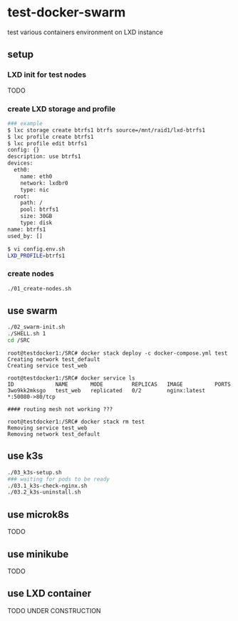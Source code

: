 # test-docker-swarm

test various containers environment on LXD instance

## setup

### LXD init for test nodes

TODO

### create LXD storage and profile

```bash
### example
$ lxc storage create btrfs1 btrfs source=/mnt/raid1/lxd-btrfs1
$ lxc profile create btrfs1
$ lxc profile edit btrfs1
config: {}
description: use btrfs1
devices:
  eth0:
    name: eth0
    network: lxdbr0
    type: nic
  root:
    path: /
    pool: btrfs1
    size: 30GB
    type: disk
name: btrfs1
used_by: []

$ vi config.env.sh
LXD_PROFILE=btrfs1
```

### create nodes

```bash
./01_create-nodes.sh
```

## use swarm

```bash
./02_swarm-init.sh
./SHELL.sh 1
cd /SRC
```

```text
root@testdocker1:/SRC# docker stack deploy -c docker-compose.yml test
Creating network test_default
Creating service test_web

root@testdocker1:/SRC# docker service ls
ID             NAME       MODE         REPLICAS   IMAGE          PORTS
3wo9kk2mksgo   test_web   replicated   0/2        nginx:latest   *:50080->80/tcp

#### routing mesh not working ???

root@testdocker1:/SRC# docker stack rm test
Removing service test_web
Removing network test_default

```

## use k3s

```bash
./03_k3s-setup.sh
### waiting for pods to be ready
./03.1_k3s-check-nginx.sh
./03.2_k3s-uninstall.sh
```

## use microk8s

TODO

## use minikube

TODO

## use LXD container

TODO
UNDER CONSTRUCTION
